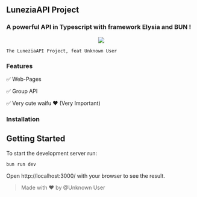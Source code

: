 ## LuneziaAPI Project
### A powerful API in Typescript with framework Elysia and BUN !

<p align="center">
  <img src="https://cdn.waifu.im/6278.png">
</p>

```
The LuneziaAPI Project, feat Unknown User 
```

### Features

✅ Web-Pages

✅ Group API

✅ Very cute waifu ❤ (Very Important)

### Installation

## Getting Started

To start the development server run:
```bash
bun run dev
```

Open http://localhost:3000/ with your browser to see the result.

> Made with ❤ by @Unknown User 

